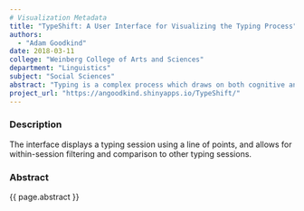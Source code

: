 ```yaml
---
# Visualization Metadata
title: "TypeShift: A User Interface for Visualizing the Typing Process"
authors:
  - "Adam Goodkind"
date: 2018-03-11
college: "Weinberg College of Arts and Sciences"
department: "Linguistics"
subject: "Social Sciences"
abstract: "Typing is a complex process which draws on both cognitive and motor skills. By visualizing holistic trends in the typing process, TypeShift aims to elucidate the often-noisy information signals that are used to represent typing patterns. The importance of a tool such as TypeShift is that it can help answer the question, “What kind of typing session is being produced?” The typist session can be compared to other typing sessions, and aspects of the session itself, e.g. revisions and pauses, can be evaluated. Language production is both a stream of flowing words, as well as a series of separate word tokens. By allowing a user to capture both the holistic process as a single linear progression, as well as highlighting individual characteristics of each particular token, the tool can help a user understand both aspects."
project_url: "https://angoodkind.shinyapps.io/TypeShift/"
---
```

### Description
The interface displays a typing session using a line of points, and allows for within-session filtering and comparison to other typing sessions.

### Abstract
{{ page.abstract }}
